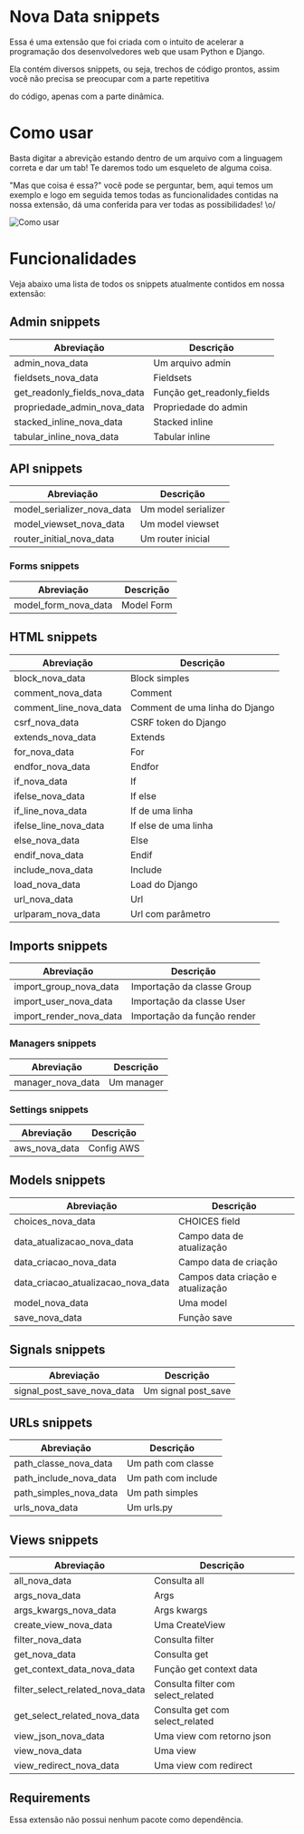 # Nova Data snippets

Essa é uma extensão que foi criada com o intuito de acelerar a programação dos desenvolvedores web que usam Python e Django.

Ela contém diversos snippets, ou seja, trechos de código prontos, assim você não precisa se preocupar com a parte repetitiva

do código, apenas com a parte dinâmica.

# Como usar

Basta digitar a abrevição estando dentro de um arquivo com a linguagem correta e dar
um tab! Te daremos todo um esqueleto de alguma coisa.

"Mas que coisa é essa?" vocẽ pode se perguntar, bem, aqui temos um exemplo e logo
em seguida temos todas as funcionalidades contidas na nossa extensão, dá uma conferida para ver todas as possibilidades! \o/

<img src="https://github.com/TimeNovaData/nova_data_snippets/raw/master/static/videos/como_usar.gif" alt="Como usar">

# Funcionalidades

Veja abaixo uma lista de todos os snippets atualmente contidos em nossa extensão:

## Admin snippets

| Abreviação                    | Descrição                  |
| ----------------------------- | -------------------------- |
| admin_nova_data               | Um arquivo admin           |
| fieldsets_nova_data           | Fieldsets                  |
| get_readonly_fields_nova_data | Função get_readonly_fields |
| propriedade_admin_nova_data   | Propriedade do admin       |
| stacked_inline_nova_data      | Stacked inline             |
| tabular_inline_nova_data      | Tabular inline             |

## API snippets

| Abreviação                 | Descrição           |
| -------------------------- | ------------------- |
| model_serializer_nova_data | Um model serializer |
| model_viewset_nova_data    | Um model viewset    |
| router_initial_nova_data   | Um router inicial   |

### Forms snippets

| Abreviação           | Descrição  |
| -------------------- | ---------- |
| model_form_nova_data | Model Form |

## HTML snippets

| Abreviação             | Descrição                      |
| ---------------------- | ------------------------------ |
| block_nova_data        | Block simples                  |
| comment_nova_data      | Comment                        |
| comment_line_nova_data | Comment de uma linha do Django |
| csrf_nova_data         | CSRF token do Django           |
| extends_nova_data      | Extends                        |
| for_nova_data          | For                            |
| endfor_nova_data       | Endfor                         |
| if_nova_data           | If                             |
| ifelse_nova_data       | If else                        |
| if_line_nova_data      | If de uma linha                |
| ifelse_line_nova_data  | If else de uma linha           |
| else_nova_data         | Else                           |
| endif_nova_data        | Endif                          |
| include_nova_data      | Include                        |
| load_nova_data         | Load do Django                 |
| url_nova_data          | Url                            |
| urlparam_nova_data     | Url com parâmetro              |

## Imports snippets

| Abreviação              | Descrição                   |
| ----------------------- | --------------------------- |
| import_group_nova_data  | Importação da classe Group  |
| import_user_nova_data   | Importação da classe User   |
| import_render_nova_data | Importação da função render |

### Managers snippets

| Abreviação        | Descrição  |
| ----------------- | ---------- |
| manager_nova_data | Um manager |

### Settings snippets

| Abreviação    | Descrição  |
| ------------- | ---------- |
| aws_nova_data | Config AWS |

## Models snippets

| Abreviação                         | Descrição                         |
| ---------------------------------- | --------------------------------- |
| choices_nova_data                  | CHOICES field                     |
| data_atualizacao_nova_data         | Campo data de atualização         |
| data_criacao_nova_data             | Campo data de criação             |
| data_criacao_atualizacao_nova_data | Campos data criação e atualização |
| model_nova_data                    | Uma model                         |
| save_nova_data                     | Função save                       |

## Signals snippets

| Abreviação                 | Descrição           |
| -------------------------- | ------------------- |
| signal_post_save_nova_data | Um signal post_save |

## URLs snippets

| Abreviação             | Descrição           |
| ---------------------- | ------------------- |
| path_classe_nova_data  | Um path com classe  |
| path_include_nova_data | Um path com include |
| path_simples_nova_data | Um path simples     |
| urls_nova_data         | Um urls.py          |

## Views snippets

| Abreviação                      | Descrição                          |
| ------------------------------- | ---------------------------------- |
| all_nova_data                   | Consulta all                       |
| args_nova_data                  | Args                               |
| args_kwargs_nova_data           | Args kwargs                        |
| create_view_nova_data           | Uma CreateView                     |
| filter_nova_data                | Consulta filter                    |
| get_nova_data                   | Consulta get                       |
| get_context_data_nova_data      | Função get context data            |
| filter_select_related_nova_data | Consulta filter com select_related |
| get_select_related_nova_data    | Consulta get com select_related    |
| view_json_nova_data             | Uma view com retorno json          |
| view_nova_data                  | Uma view                           |
| view_redirect_nova_data         | Uma view com redirect              |

## Requirements

Essa extensão não possui nenhum pacote como dependência.

<!-- ## Release Notes

Users appreciate release notes as you update your extension. -->

<!-- ### 1.0.0

Initial release of ... -->
